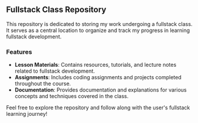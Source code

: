 ## Fullstack Class Repository

This repository is dedicated to storing my work undergoing a fullstack class. It serves as a central location to organize and track my progress in learning fullstack development.

### Features

- **Lesson Materials**: Contains resources, tutorials, and lecture notes related to fullstack development.
- **Assignments**: Includes coding assignments and projects completed throughout the course.
- **Documentation**: Provides documentation and explanations for various concepts and techniques covered in the class.

Feel free to explore the repository and follow along with the user's fullstack learning journey!